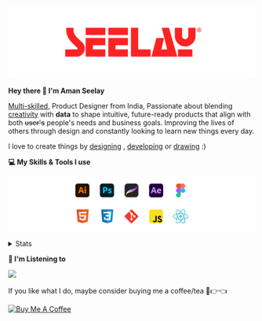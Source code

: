 [![banner](./images/seelay.svg)](https://www.seelay.in)

**Hey there 👋 I'm Aman Seelay**

[Multi-skilled](https://www.seelay.in/#skills), Product Designer from India, Passionate about blending [creativity](https://illustrations.seelay.in) with <b>data</b> to shape intuitive, future-ready products that align with both <s>user's</s> people's needs and business goals. Improving the lives of others through design and constantly looking to learn new things every day.

I love to create things by [designing](https://www.seelay.in/#work) , [developing](https://www.seelay.in/#projects) or [drawing](https://art.seelay.in) :)

**💻 My Skills & Tools I use**

[![banner](./images/skills&tools.svg)](https://www.seelay.in/about)

<details>
  <summary>Stats</summary>

---

<!--START_SECTION:waka-->
![Profile Views](http://img.shields.io/badge/Profile%20Views-1-blue)

**🐱 My GitHub Data** 

> 📦 824.8 kB Used in GitHub's Storage 
 > 
> 🏆 1,656 Contributions in the Year 2025
 > 
> 💼 Opted to Hire
 > 
> 📜 1 Public Repository 
 > 
> 🔑 27 Private Repository 
 > 
**I'm a Night 🦉** 

```text
🌞 Morning                586 commits         ███░░░░░░░░░░░░░░░░░░░░░░   12.42 % 
🌆 Daytime                574 commits         ███░░░░░░░░░░░░░░░░░░░░░░   12.17 % 
🌃 Evening                1452 commits        ████████░░░░░░░░░░░░░░░░░   30.78 % 
🌙 Night                  2106 commits        ███████████░░░░░░░░░░░░░░   44.64 % 
```
📅 **I'm Most Productive on Sunday** 

```text
Monday                   634 commits         ███░░░░░░░░░░░░░░░░░░░░░░   13.44 % 
Tuesday                  719 commits         ████░░░░░░░░░░░░░░░░░░░░░   15.24 % 
Wednesday                678 commits         ████░░░░░░░░░░░░░░░░░░░░░   14.37 % 
Thursday                 661 commits         ████░░░░░░░░░░░░░░░░░░░░░   14.01 % 
Friday                   498 commits         ███░░░░░░░░░░░░░░░░░░░░░░   10.56 % 
Saturday                 659 commits         ███░░░░░░░░░░░░░░░░░░░░░░   13.97 % 
Sunday                   869 commits         █████░░░░░░░░░░░░░░░░░░░░   18.42 % 
```


📊 **This Week I Spent My Time On** 

```text
🕑︎ Time Zone: Asia/Kolkata

💬 Programming Languages: 
Other                    14 hrs 48 mins      ███████████████████░░░░░░   76.48 % 
JavaScript               4 hrs 1 min         █████░░░░░░░░░░░░░░░░░░░░   20.84 % 
JSON                     31 mins             █░░░░░░░░░░░░░░░░░░░░░░░░   02.69 % 

🔥 Editors: 
Chrome                   12 hrs 34 mins      ████████████████░░░░░░░░░   64.94 % 
Cursor                   3 hrs 52 mins       █████░░░░░░░░░░░░░░░░░░░░   20.02 % 
Edge                     2 hrs 25 mins       ███░░░░░░░░░░░░░░░░░░░░░░   12.57 % 
VS Code                  28 mins             █░░░░░░░░░░░░░░░░░░░░░░░░   02.47 % 

💻 Operating System: 
Windows                  19 hrs 21 mins      █████████████████████████   100.00 % 
```

**I Mostly Code in JavaScript** 

```text
JavaScript               17 repos            ███████████████░░░░░░░░░░   58.62 % 
TypeScript               5 repos             ████░░░░░░░░░░░░░░░░░░░░░   17.24 % 
HTML                     4 repos             ███░░░░░░░░░░░░░░░░░░░░░░   13.79 % 
Java                     2 repos             ██░░░░░░░░░░░░░░░░░░░░░░░   06.90 % 
Astro                    1 repo              █░░░░░░░░░░░░░░░░░░░░░░░░   03.45 % 
```




 Last Updated on 24/07/2025 06:57:10 UTC
<!--END_SECTION:waka-->

---

 </details>

**🎵 I'm Listening to**

<object data="https://now-play.vercel.app/api/generate?uid=7a17a86e-d6b7-43b5-8d9c-1d6dae42a779" >

  <img src="https://now-play.vercel.app/api/generate?uid=7a17a86e-d6b7-43b5-8d9c-1d6dae42a779" />

</object>

If you like what I do, maybe consider buying me a coffee/tea 🥺👉👈

<a href="https://www.buymeacoffee.com/seelay" target="_blank"><img src="https://cdn.buymeacoffee.com/buttons/v2/default-red.png" alt="Buy Me A Coffee" width="150" ></a>
